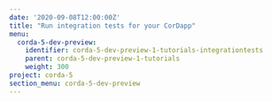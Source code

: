 ```yaml
---
date: '2020-09-08T12:00:00Z'
title: "Run integration tests for your CorDapp"
menu:
  corda-5-dev-preview:
    identifier: corda-5-dev-preview-1-tutorials-integrationtests
    parent: corda-5-dev-preview-1-tutorials
    weight: 300
project: corda-5
section_menu: corda-5-dev-preview
---
```

